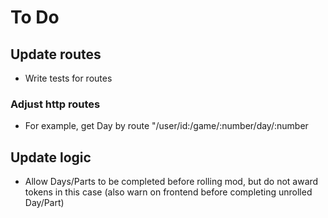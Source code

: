 # To Do

## Update routes

- Write tests for routes

### Adjust http routes

- For example, get Day by route "/user/id:/game/:number/day/:number

## Update logic

- Allow Days/Parts to be completed before rolling mod, but do not award tokens in this case (also warn on frontend before completing unrolled Day/Part)
